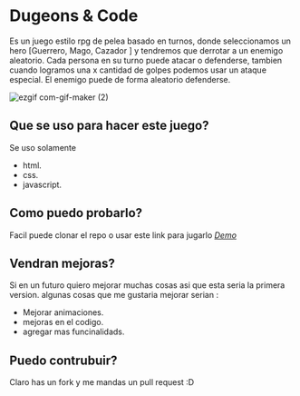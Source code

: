 # Dugeons & Code

Es un juego estilo rpg de pelea basado en turnos, donde seleccionamos un hero [Guerrero, Mago, Cazador ] y tendremos que derrotar a un enemigo aleatorio.
Cada persona en su turno puede atacar o defenderse, tambien cuando logramos una x cantidad de golpes podemos usar un ataque especial. El enemigo puede
de forma aleatorio defenderse.

![ezgif com-gif-maker (2)](https://user-images.githubusercontent.com/20806101/179986269-ce729f7c-e759-486e-bda0-40212c223375.gif)

## Que se uso para hacer este juego?

Se uso solamente 
 - html. 
 - css.
 - javascript.

## Como puedo probarlo?

Facil puede clonar el repo o usar este link para jugarlo [*Demo*](https://dugeonsandcode.netlify.app/)


## Vendran mejoras?
Si en un futuro quiero mejorar muchas cosas asi que esta seria la primera version. algunas cosas que me gustaria mejorar serian : 

- Mejorar animaciones.
- mejoras en el codigo.
- agregar mas funcinalidads.


## Puedo contrubuir?

Claro has un fork y me mandas un pull request :D 


